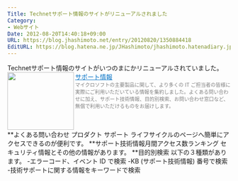 ```yaml
---
Title: Technetサポート情報のサイトがリニューアルされました
Category:
- Webサイト
Date: 2012-08-20T14:40:18+09:00
URL: https://blog.jhashimoto.net/entry/20120820/1350884418
EditURL: https://blog.hatena.ne.jp/JHashimoto/jhashimoto.hatenadiary.jp/atom/entry/12921228815717255881
---
```


Technetサポート情報のサイトがいつのまにかリニューアルされていました。
<a href="http://technet.microsoft.com/ja-jp/ms772425" target="_blank"><img class="alignleft" align="left" border="0" src="http://capture.heartrails.com/150x130/shadow?http://technet.microsoft.com/ja-jp/ms772425" alt="" width="150" height="130" /></a><a style="color:#0070C5;" href="http://technet.microsoft.com/ja-jp/ms772425" target="_blank">サポート情報</a><a href="http://b.hatena.ne.jp/entry/http://technet.microsoft.com/ja-jp/ms772425" target="_blank"><img border="0" src="http://b.hatena.ne.jp/entry/image/http://technet.microsoft.com/ja-jp/ms772425" alt="" /></a><br><span style="color: #808080;font-size: 80%;">マイクロソフトの主要製品に関して、より多くの IT ご担当者の皆様に実際にご利用いただいている情報を集約しました。よくある問い合わせに加え、サポート技術情報、目的別検索、お問い合わせ窓口など、無償で利用いただけるものをお届けします。</span><br style="clear:both;" />
**よくある問い合わせ
プロダクト サポート ライフサイクルのページへ簡単にアクセスできるのが便利です。
**サポート技術情報月間アクセス数ランキング
セキュリティ情報とその他の情報があります。
**目的別検索
以下の３種類があります。
-エラーコード、イベント ID で検索
-KB (サポート技術情報) 番号で検索
-技術サポートに関する情報をキーワードで検索
